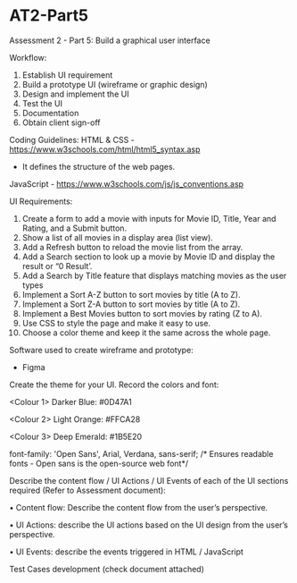 # AT2-Part5
Assessment 2 - Part 5: Build a graphical user interface

Workflow:
1.	Establish UI requirement
2.	Build a prototype UI (wireframe or graphic design)
3.	Design and implement the UI
4.	Test the UI
5.	Documentation
6.	Obtain client sign-off

Coding Guidelines:
HTML & CSS - https://www.w3schools.com/html/html5_syntax.asp
- It defines the structure of the web pages.

JavaScript - https://www.w3schools.com/js/js_conventions.asp

UI Requirements:

1. Create a form to add a movie with inputs for Movie ID, Title, Year and Rating, and a Submit button.
2. Show a list of all movies in a display area (list view).
3. Add a Refresh button to reload the movie list from the array.
4. Add a Search section to look up a movie by Movie ID and display the result or “0 Result’.
5. Add a Search by Title feature that displays matching movies as the user types
6. Implement a Sort A-Z button to sort movies by title (A to Z).
7. Implement a Sort Z-A button to sort movies by title (A to Z).
8. Implement a Best Movies button to sort movies by rating (Z to A).
9. Use CSS to style the page and make it easy to use.
10. Choose a color theme and keep it the same across the whole page.

Software used to create wireframe and prototype:
- Figma

Create the theme for your UI. Record the colors and font:

<Colour 1>
Darker Blue: #0D47A1

<Colour 2>
Light Orange: #FFCA28

<Colour 3>
Deep Emerald: #1B5E20

<Font>
font-family: 'Open Sans', Arial, Verdana, sans-serif;
/* Ensures readable  fonts - Open sans is the open-source web font*/

Describe the content flow / UI Actions / UI Events of each of the UI sections 
required (Refer to Assessment document):

•	Content flow: Describe the content flow from the user’s perspective.

•	UI Actions: describe the UI actions based on the UI design from the user’s 
  perspective.

•	UI Events: describe the events triggered in HTML / JavaScript

Test Cases development (check document attached)
